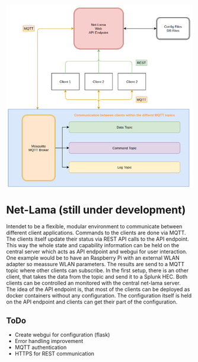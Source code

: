 ![Overview](https://github.com/fox27374/net-lama/blob/main/doc/net-lama-overview.png)

# Net-Lama (still under development)
Intendet to be a flexible, modular environment to communicate between different client applications. Commands to the clients are done via MQTT. The clients itself update their status via REST API calls to the API endpoint. This way the whole state and capability information can be held on the central server which acts as API endpoint and webgui for user interaction.  
One example would be to have an Raspberry Pi with an external WLAN adapter so meassure WLAN parameters. The results are send to a MQTT topic where other clients can subscribe. In the first setup, there is an other client, that takes the data from the topic and send it to a Splunk HEC. Both clients can be controlled an monitored with the central net-lama server.  
The idea of the API endpoint is, that most of the clients can be deployed as docker containers without any configuration. The configuration itself is held on the API endpoint and clients can get their part of the configuration.

## ToDo
* Create webgui for configuration (flask)
* Error handling improvement
* MQTT authentication
* HTTPS for REST communication